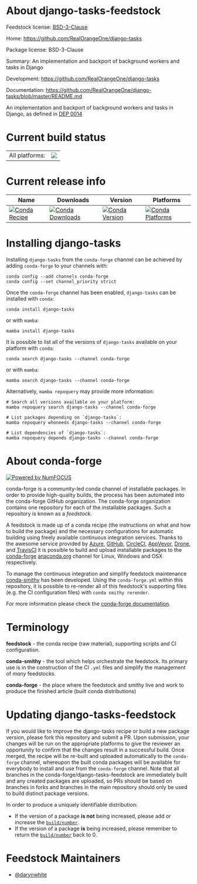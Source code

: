 About django-tasks-feedstock
============================

Feedstock license: [BSD-3-Clause](https://github.com/conda-forge/django-tasks-feedstock/blob/main/LICENSE.txt)

Home: https://github.com/RealOrangeOne/django-tasks

Package license: BSD-3-Clause

Summary: An implementation and backport of background workers and tasks in Django

Development: https://github.com/RealOrangeOne/django-tasks

Documentation: https://github.com/RealOrangeOne/django-tasks/blob/master/README.md

An implementation and backport of background workers and tasks in Django, as defined in [DEP 0014](https://github.com/django/deps/blob/main/accepted/0014-background-workers.rst)

Current build status
====================


<table><tr><td>All platforms:</td>
    <td>
      <a href="https://dev.azure.com/conda-forge/feedstock-builds/_build/latest?definitionId=24788&branchName=main">
        <img src="https://dev.azure.com/conda-forge/feedstock-builds/_apis/build/status/django-tasks-feedstock?branchName=main">
      </a>
    </td>
  </tr>
</table>

Current release info
====================

| Name | Downloads | Version | Platforms |
| --- | --- | --- | --- |
| [![Conda Recipe](https://img.shields.io/badge/recipe-django--tasks-green.svg)](https://anaconda.org/conda-forge/django-tasks) | [![Conda Downloads](https://img.shields.io/conda/dn/conda-forge/django-tasks.svg)](https://anaconda.org/conda-forge/django-tasks) | [![Conda Version](https://img.shields.io/conda/vn/conda-forge/django-tasks.svg)](https://anaconda.org/conda-forge/django-tasks) | [![Conda Platforms](https://img.shields.io/conda/pn/conda-forge/django-tasks.svg)](https://anaconda.org/conda-forge/django-tasks) |

Installing django-tasks
=======================

Installing `django-tasks` from the `conda-forge` channel can be achieved by adding `conda-forge` to your channels with:

```
conda config --add channels conda-forge
conda config --set channel_priority strict
```

Once the `conda-forge` channel has been enabled, `django-tasks` can be installed with `conda`:

```
conda install django-tasks
```

or with `mamba`:

```
mamba install django-tasks
```

It is possible to list all of the versions of `django-tasks` available on your platform with `conda`:

```
conda search django-tasks --channel conda-forge
```

or with `mamba`:

```
mamba search django-tasks --channel conda-forge
```

Alternatively, `mamba repoquery` may provide more information:

```
# Search all versions available on your platform:
mamba repoquery search django-tasks --channel conda-forge

# List packages depending on `django-tasks`:
mamba repoquery whoneeds django-tasks --channel conda-forge

# List dependencies of `django-tasks`:
mamba repoquery depends django-tasks --channel conda-forge
```


About conda-forge
=================

[![Powered by
NumFOCUS](https://img.shields.io/badge/powered%20by-NumFOCUS-orange.svg?style=flat&colorA=E1523D&colorB=007D8A)](https://numfocus.org)

conda-forge is a community-led conda channel of installable packages.
In order to provide high-quality builds, the process has been automated into the
conda-forge GitHub organization. The conda-forge organization contains one repository
for each of the installable packages. Such a repository is known as a *feedstock*.

A feedstock is made up of a conda recipe (the instructions on what and how to build
the package) and the necessary configurations for automatic building using freely
available continuous integration services. Thanks to the awesome service provided by
[Azure](https://azure.microsoft.com/en-us/services/devops/), [GitHub](https://github.com/),
[CircleCI](https://circleci.com/), [AppVeyor](https://www.appveyor.com/),
[Drone](https://cloud.drone.io/welcome), and [TravisCI](https://travis-ci.com/)
it is possible to build and upload installable packages to the
[conda-forge](https://anaconda.org/conda-forge) [anaconda.org](https://anaconda.org/)
channel for Linux, Windows and OSX respectively.

To manage the continuous integration and simplify feedstock maintenance
[conda-smithy](https://github.com/conda-forge/conda-smithy) has been developed.
Using the ``conda-forge.yml`` within this repository, it is possible to re-render all of
this feedstock's supporting files (e.g. the CI configuration files) with ``conda smithy rerender``.

For more information please check the [conda-forge documentation](https://conda-forge.org/docs/).

Terminology
===========

**feedstock** - the conda recipe (raw material), supporting scripts and CI configuration.

**conda-smithy** - the tool which helps orchestrate the feedstock.
                   Its primary use is in the construction of the CI ``.yml`` files
                   and simplify the management of *many* feedstocks.

**conda-forge** - the place where the feedstock and smithy live and work to
                  produce the finished article (built conda distributions)


Updating django-tasks-feedstock
===============================

If you would like to improve the django-tasks recipe or build a new
package version, please fork this repository and submit a PR. Upon submission,
your changes will be run on the appropriate platforms to give the reviewer an
opportunity to confirm that the changes result in a successful build. Once
merged, the recipe will be re-built and uploaded automatically to the
`conda-forge` channel, whereupon the built conda packages will be available for
everybody to install and use from the `conda-forge` channel.
Note that all branches in the conda-forge/django-tasks-feedstock are
immediately built and any created packages are uploaded, so PRs should be based
on branches in forks and branches in the main repository should only be used to
build distinct package versions.

In order to produce a uniquely identifiable distribution:
 * If the version of a package **is not** being increased, please add or increase
   the [``build/number``](https://docs.conda.io/projects/conda-build/en/latest/resources/define-metadata.html#build-number-and-string).
 * If the version of a package **is** being increased, please remember to return
   the [``build/number``](https://docs.conda.io/projects/conda-build/en/latest/resources/define-metadata.html#build-number-and-string)
   back to 0.

Feedstock Maintainers
=====================

* [@darynwhite](https://github.com/darynwhite/)

